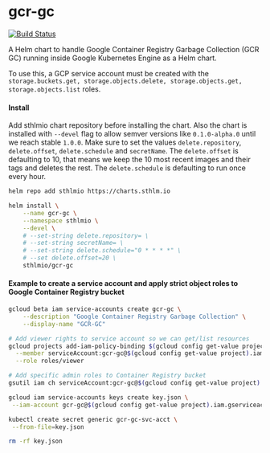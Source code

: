 # gcr-gc

[![Build Status](https://travis-ci.org/sthlmio/gcr-gc.svg?branch=master)](https://travis-ci.org/sthlmio/gcr-gc)

A Helm chart to handle Google Container Registry Garbage Collection (GCR GC) running inside Google Kubernetes Engine as a Helm chart.

To use this, a GCP service account must be created with the `storage.buckets.get, storage.objects.delete, storage.objects.get, storage.objects.list` roles.

#### Install
Add sthlmio chart repository before installing the chart. Also the chart is installed with `--devel` flag to allow semver versions like `0.1.0-alpha.0` until we reach stable `1.0.0`.
Make sure to set the values `delete.repository`, `delete.offset`, `delete.schedule` and `secretName`. The `delete.offset` is defaulting to 10, that means we keep the 10 most recent images and their tags and deletes the rest. The `delete.schedule` is defaulting to run once every hour.
```bash
helm repo add sthlmio https://charts.sthlm.io

helm install \
    --name gcr-gc \
    --namespace sthlmio \
    --devel \
    # --set-string delete.repository= \
    # --set-string secretName= \
    # --set-string delete.schedule="0 * * * *" \
    # --set delete.offset=20 \
    sthlmio/gcr-gc
```

#### Example to create a service account and apply strict object roles to Google Container Registry bucket
```bash
gcloud beta iam service-accounts create gcr-gc \
    --description "Google Container Registry Garbage Collection" \
    --display-name "GCR-GC"

# Add viewer rights to service account so we can get/list resources
gcloud projects add-iam-policy-binding $(gcloud config get-value project) \
  --member serviceAccount:gcr-gc@$(gcloud config get-value project).iam.gserviceaccount.com \
  --role roles/viewer

# Add specific admin roles to Container Registry bucket
gsutil iam ch serviceAccount:gcr-gc@$(gcloud config get-value project).iam.gserviceaccount.com:objectAdmin gs://eu.artifacts.$(gcloud config get-value project).appspot.com

gcloud iam service-accounts keys create key.json \
 --iam-account gcr-gc@$(gcloud config get-value project).iam.gserviceaccount.com

kubectl create secret generic gcr-gc-svc-acct \
 --from-file=key.json

rm -rf key.json
```